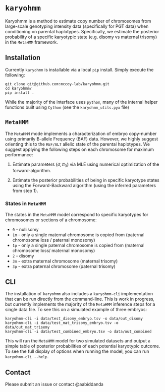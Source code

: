 # `karyohmm`

Karyohmm is a method to estimate copy number of chromosomes from large-scale genotyping intensity data (specifically for PGT data) when conditioning on parental haplotypes. Specifically, we estimate the posterior probability of a specific karyotypic state (e.g. disomy vs maternal trisomy) in the `MetaHMM` framework.

## Installation

Currently `karyohmm` is installable via a local `pip` install. Simply execute the following:

```
git clone git@github.com:mccoy-lab/karyohmm.git
cd karyohmm/
pip install .
```

While the majority of the interface uses `python`, many of the internal helper functions built using `Cython` (see the `karyohmm_utils.pyx` file)

## `MetaHMM`

The `MetaHMM` mode implements a characterization of embryo copy-number using primarily B-allele Frequency (BAF) data. However, we highly suggest orienting this to the `REF/ALT` allelic state of the parental haplotypes. We suggest applying the following steps on each chromosome for maximum performance:

1. Estimate parameters ($\sigma, \pi_0$) via MLE using numerical optimization of the forward-algorithm.

2. Estimate the posterior probabilities of being in specific karyotype states using the Forward-Backward algorithm (using the inferred parameters from step 1).

### States in `MetaHMM`

The states in the `MetaHMM` model correspond to specific karyotypes for chromosomes or sections of a chromosome:

* `0` - nullisomy
* `1m` - only a single maternal chromosome is copied from (paternal chromosome loss / paternal monosomy)
* `1p` - only a single paternal chromosome is copied from (maternal chromosome loss/ maternal monosomy)
* `2` - disomy
* `3m` - extra maternal chromosome (maternal trisomy)
* `3p` - extra paternal chromosome (paternal trisomy)

## CLI

The installation of `karyohmm` also includes a `karyohmm-cli` implementation that can be run directly from the command-line. This is work in progress, but currently implements the majority of the `MetaHMM` inference steps for a single data file. To see this on a simulated example of three embryos:

```
karyohmm-cli -i data/test_disomy_embryo.tsv -o data/out_disomy
karyohmm-cli -i data/test_mat_trisomy_embryo.tsv -o data/out_mat_trisomy
karyohmm-cli -i data/test_combined_embryo.tsv -o data/out_combined
```

This will run the `MetaHMM` model for two simulated datasets and output a simple table of posterior probabilities of each potential karyotypic outcome. To see the full display of options when running the model, you can run `karyohmm-cli --help`.

## Contact

Please submit an issue or contact @aabiddanda
